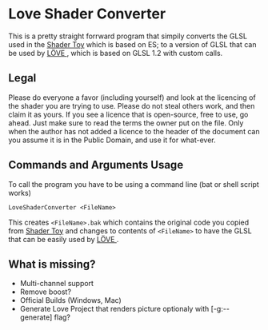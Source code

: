# Love Shader Converter
This is a pretty straight forrward program that simpily converts the GLSL used in the [Shader Toy](https://www.shadertoy.com/) which is based on ES; to a version of GLSL that can be used by [LÖVE ](https://love2d.org/), which is based on GLSL 1.2 with custom calls.

## Legal
Please do everyone a favor (including yourself) and look at the licencing of the shader you are trying to use. Please do not steal others work, and then claim it as yours. If you see a licence that is open-source, free to use, go ahead. Just make sure to read the terms the owner put on the file. Only when the author has not added a licence to the header of the document can you assume it is in the Public Domain, and use it for what-ever.

## Commands and Arguments Usage
To call the program you have to be using a command line (bat or shell script works)

    LoveShaderConverter <FileName>
  
This creates `<FileName>.bak` which contains the original code you copied from [Shader Toy](https://www.shadertoy.com/) and changes to contents of `<FileName>` to have the GLSL that can be easily used by [LÖVE ](https://love2d.org/).

## What is missing?
 * Multi-channel support
 * Remove boost?
 * Official Builds (Windows, Mac)
 * Generate Love Project that renders picture optionaly with [-g:--generate] flag?

